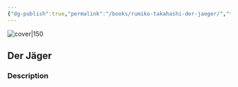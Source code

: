 ```yaml
---
{"dg-publish":true,"permalink":"/books/rumiko-takahashi-der-jaeger/","title":"\"Der Jäger\"","tags":["manga","Fantasy"]}
---
```




![cover|150](http://books.google.com/books/content?id=SSWNtwAACAAJ&printsec=frontcover&img=1&zoom=1&source=gbs_api)

## Der Jäger

### Description


```